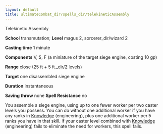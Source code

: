 ```yaml
---
layout: default
title: ultimateCombat_dir/spells_dir/telekineticAssembly
---
```

Telekinetic Assembly

**School** transmutation; **Level** magus 2, sorcerer_dir/wizard 2

**Casting time** 1 minute

**Components** V, S, F (a miniature of the target siege engine, costing 10 gp)

**Range** close (25 ft + 5 ft._dir/2 levels)

**Target** one disassembled siege engine

**Duration** instantaneous

**Saving throw** none **Spell Resistance** no

You assemble a siege engine, using up to one fewer worker per two caster levels you possess. You can do without one additional worker if you have any ranks in [Knowledge](skills_dir/knowledge#_knowledge) (engineering), plus one additional worker per 5 ranks you have in that skill. If your caster level combined with [Knowledge](skills_dir/knowledge#_knowledge) (engineering) fails to eliminate the need for workers, this spell fails.

